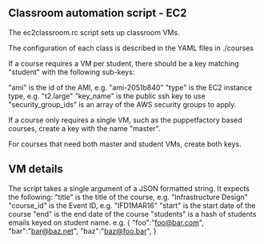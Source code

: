 ## Classroom automation script - EC2

The ec2classroom.rc script sets up classroom VMs.

The configuration of each class is described in the YAML files in ./courses

If a course requires a VM per student, there should be a key matching "student"
with the following sub-keys:

"ami" is the id of the AMI, e.g. "ami-2051b840"
"type" is the EC2 instance type, e.g. "t2.large"
"key_name" is the public ssh key to use
"security_group_ids" is an array of the AWS security groups to apply.

If a course only requires a single VM, such as the puppetfactory based courses,
create a key with the name "master".

For courses that need both master and student VMs, create both keys.

## VM details

The script takes a single argument of a JSON formatted string.
It expects the following:
"title" is the title of the course, e.g. "Infrastructure Design"
"course_id" is the Event ID, e.g. "IFD1MAR16"
"start" is the start date of the course
"end" is the end date of the course
"students" is a hash of students emails keyed on student name. e.g. 
  { 
    "foo":"foo@bar.com",
    "bar":"bar@baz.net",
    "baz":"baz@foo.bar",
  }

